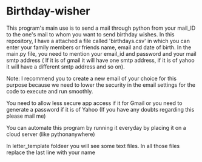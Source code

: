 # Birthday-wisher

This program's main use is to send a mail through python from your mail_ID to the one's mail to whom you want to send birthday wishes. In this repository, I have a attached a file called 'birthdays.csv' in which you can enter your family members or friends name, email and date of birth. In the main.py file, you need to mention your email_id and password and your mail smtp address ( If it is of gmail it will have one smtp address, if it is of yahoo it will have a different smtp address and so on). 

Note: I recommend you to create a new email of your choice for this purpose because we need to lower the security in the email settings for the code to execute and run smoothly.

You need to allow less secure app access if it for Gmail or  you need to generate a password if it is of Yahoo (If you have any doubts regarding this please mail me)

You can automate this program by running it everyday by placing it on a cloud server (like pythonanywhere)

In letter_template foldeer you will see some text files. In all those files replace the last line with your name
